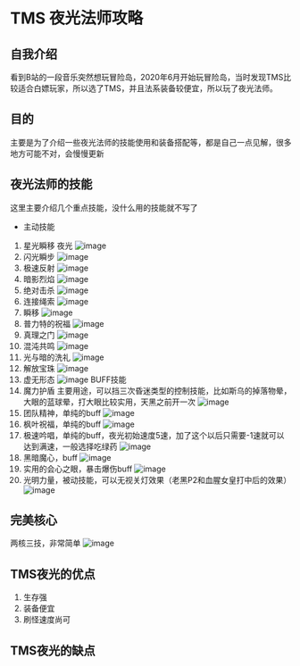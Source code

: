 # TMS 夜光法师攻略
## 自我介绍
看到B站的一段音乐突然想玩冒险岛，2020年6月开始玩冒险岛，当时发现TMS比较适合白嫖玩家，所以选了TMS，并且法系装备较便宜，所以玩了夜光法师。
## 目的
主要是为了介绍一些夜光法师的技能使用和装备搭配等，都是自己一点见解，很多地方可能不对，会慢慢更新
## 夜光法师的技能
这里主要介绍几个重点技能，没什么用的技能就不写了
* 主动技能
1. 星光瞬移
夜光
![image](https://user-images.githubusercontent.com/6283866/156515675-0685ffe0-7c59-4d6a-a323-cd762bdb21b7.png)
2. 闪光瞬步
![image](https://user-images.githubusercontent.com/6283866/156515706-1de46419-0281-47e6-97a9-03be0a0c6512.png)
3. 极速反射
![image](https://user-images.githubusercontent.com/6283866/156515770-53ba9bb9-8c49-4015-aced-11ac40120e31.png)
4. 暗影烈焰
![image](https://user-images.githubusercontent.com/6283866/156515791-1b9d5343-ff73-48fd-80c3-4c68ab043a6c.png)
5. 绝对击杀
![image](https://user-images.githubusercontent.com/6283866/156515812-14b0a14a-17da-4aad-82e1-8e86f7ea4b32.png)
6. 连接绳索
![image](https://user-images.githubusercontent.com/6283866/156515850-8783a575-1cb1-406f-8c17-2183f56fbbbe.png)
7. 瞬移
![image](https://user-images.githubusercontent.com/6283866/156515926-769e1971-8cb5-4681-b616-abb923b9bb08.png)
8. 普力特的祝福
![image](https://user-images.githubusercontent.com/6283866/156515986-3d158407-bca6-44f4-b803-a0de9086691b.png)
9. 真理之门
![image](https://user-images.githubusercontent.com/6283866/156516064-f7bf03d3-8023-4323-8b25-c4c80239d648.png)
10. 混沌共鸣
![image](https://user-images.githubusercontent.com/6283866/156516091-e1a8ce0b-4633-4d6e-a2be-3639212ddfdb.png)
11. 光与暗的洗礼
![image](https://user-images.githubusercontent.com/6283866/156516136-1c6f5ed5-2e1d-4e36-9cf5-371910a181d3.png)
12. 解放宝珠
![image](https://user-images.githubusercontent.com/6283866/156516166-c0f9462b-cb2e-47aa-98ac-d2f8e6c18775.png)
13. 虚无形态
![image](https://user-images.githubusercontent.com/6283866/156516212-ea7655bb-82e2-4842-bcb0-96d721030435.png)
BUFF技能
1. 魔力护盾
主要用途，可以挡三次昏迷类型的控制技能，比如斯乌的掉落物晕，大眼的蓝球晕，打大眼比较实用，天黑之前开一次
![image](https://user-images.githubusercontent.com/6283866/156516269-4bf0def1-b5bd-4efc-9cb0-a5e2a5b3f042.png)
2. 团队精神，单纯的buff
![image](https://user-images.githubusercontent.com/6283866/156516412-30da1989-063c-44a1-bddc-ef6b40c6d3a6.png)
3. 枫叶祝福，单纯的buff
![image](https://user-images.githubusercontent.com/6283866/156516467-7e7849ec-48d7-4569-ab12-75e40e49960e.png)
4. 极速吟唱，单纯的buff，夜光初始速度5速，加了这个以后只需要-1速就可以达到满速，一般选择吃绿药
![image](https://user-images.githubusercontent.com/6283866/156516536-a7310524-34da-4df3-a348-4a4df7dfca45.png)
5. 黑暗魔心，buff
![image](https://user-images.githubusercontent.com/6283866/156516600-5ca080a8-4f53-4573-88fe-dfa8ef75de96.png)
6. 实用的会心之眼，暴击爆伤buff
![image](https://user-images.githubusercontent.com/6283866/156515885-2f9c3e50-1670-4115-be73-0bb0c5d7e9a3.png)
7. 光明力量，被动技能，可以无视关灯效果（老黑P2和血腥女皇打中后的效果）
![image](https://user-images.githubusercontent.com/6283866/156522062-104dcc76-c9b7-4725-87af-d63ad28ff467.png)

## 完美核心
两核三技，非常简单
![image](https://user-images.githubusercontent.com/6283866/156521446-b50ec0c3-93e7-4316-9e1b-a7bbd66c9294.png)
## TMS夜光的优点
1. 生存强
2. 装备便宜
3. 刷怪速度尚可
## TMS夜光的缺点
